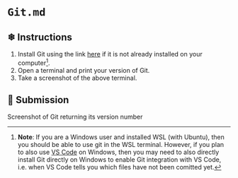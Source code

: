 # `Git.md`

## ❄ Instructions

1) Install Git using the link [here](https://git-scm.com/) if it is not already installed on your computer[^1].
2) Open a terminal and print your version of Git.
3) Take a screenshot of the above terminal.

## 🌸 Submission

Screenshot of Git returning its version number

[^1]: **Note**: If you are a Windows user and installed WSL (with Ubuntu), then you should be able to use
git in the WSL terminal. However, if you plan to also use [VS Code](https://code.visualstudio.com/) on Windows, 
then you may need to also directly install Git directly on Windows to enable Git integration with VS Code, 
i.e. when VS Code tells you which files have not been comitted yet.
